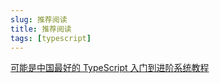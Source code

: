 ```yaml
---
slug: 推荐阅读
title: 推荐阅读
tags: [typescript]
---
```


[可能是中国最好的 TypeScript 入门到进阶系统教程](https://github.com/mqyqingfeng/learn-typescript)
